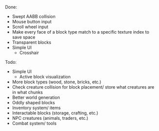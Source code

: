 Done:
* Swept AABB collision
* Mouse button input
* Scroll wheel input
* Make every face of a block type match to a specific texture index to save space
* Transparent blocks
* Simple UI
  * Crosshair

Todo:
* Simple UI
  * Active block visualization
* More block types (wood, stone, bricks, etc.)
* Check creature collision for block placement/ store what creatures are in what chunks
* Better world generation
* Oddly shaped blocks
* Inventory system/ items
* Interactable blocks (storage, crafting, etc.)
* NPC creatures (animals, traders, etc.)
* Combat system/ tools
